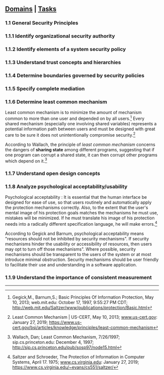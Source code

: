[Domains](../index.md) | [Tasks](index.md)
---

### 1.1 General Security Principles

### 1.1.1 Identify organizational security authority

### 1.1.2 Identify elements of a system security policy

### 1.1.3 Understand trust concepts and hierarchies

### 1.1.4 Determine boundaries governed by security policies

### 1.1.5 Specify complete mediation

### 1.1.6 Determine least common mechanism

Least common mechanism  is to minimize the amount of mechanism common to more than one user and depended on by all users.[^1] Every shared mechanism (especially one involving shared variables) represents a potential information path between users and must be designed with great care to be sure it does not unintentionally compromise security.[^2]

According to Wallach, the principle of *least common mechanism* concerns the dangers of **sharing state** among different programs, suggesting that if one program can corrupt a shared state, it can then corrupt other programs which depend on it.[^3]
 
### 1.1.7 Understand open design concepts

### 1.1.8 Analyze psychological acceptability/usability
Psychological acceptability
: It is essential that the human interface be designed for ease of use, so that users routinely and automatically apply the protection mechanisms correctly. Also, to the extent that the user's mental image of his protection goals matches the mechanisms he must use, mistakes will be minimized. If he must translate his image of his protection needs into a radically different specification language, he will make errors.[^4]

According to Gegick and Barnum, psychological acceptability means "resources should not be inhibited by security mechanisms". If security mechanisms hinder the usability or accessibility of resources, then users may opt to turn off those mechanisms". Where possible, security mechanisms should be transparent to the users of the system or at most introduce minimal obstruction. Security mechanisms should be user friendly to facilitate their use and understanding in a software application.

### 1.1.9 Understand the importance of consistent measurement

---
[^1]: Gegick,M., Barnum,S.; Basic Principles Of Information Protection, May 10, 2013; web.mit.edu: October 17, 1997, 9:55:27 PM CDT; http://web.mit.edu/Saltzer/www/publications/protection/Basic.html  

[^2]: Least Common Mechanism \| US-CERT, May 10, 2013; www.us-cert.gov: January 27, 2019; https://www.us-cert.gov/bsi/articles/knowledge/principles/least-common-mechanism  

[^3]: Wallach, Dan; Least Common Mechanism, 7/26/1997; sip.cs.princeton.edu: December 4, 1997; http://sip.cs.princeton.edu/pub/sosp97/node15.html

[^4]: Saltzer and Schroeder, The Protection of Information in Computer Systems, April 17. 1975; www.cs.virginia.edu: January 27, 2019; https://www.cs.virginia.edu/~evans/cs551/saltzer/
<!--stackedit_data:
eyJoaXN0b3J5IjpbLTYzMDgwMDA4MCwxMTk1MTExNjI2LC0xMj
QxNDI5MzY1LC04ODMyNTY2MjgsLTI3NjQ1MzczMCwtNTQ4NDE0
NzYxLDcwNjI4NDA0NiwtNDc0NjUzNDkwLC05MjIyNDg2ODUsMT
k1MzIxMjcwMywxOTc0Mzg0NzAyLDE0MTE2OTA4OTQsLTExNTQ3
MDk3MTcsLTU4OTcwMjUzMl19
-->